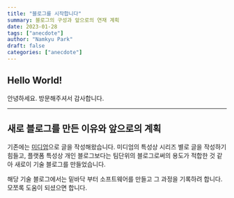 ```yaml
---
title: "블로그를 시작합니다"
summary: 블로그의 구성과 앞으로의 연재 계획
date: 2023-01-28
tags: ["anecdote"]
author: "Namkyu Park"
draft: false
categories: ["anecdote"]
---
```


## Hello World!
안녕하세요. 방문해주셔서 감사합니다.

---

## 새로 블로그를 만든 이유와 앞으로의 계획
기존에는 [미디엄](https://medium.com/@loyle)으로 글을 작성해왔습니다. 미디엄의 특성상 시리즈 별로 글을 작성하기 힘들고,
플랫폼 특성상 개인 블로그보다는 팀단위의 블로그로써의 용도가 적합한 것 같아 새로이 기술 블로그를 만들었습니다.


해당 기술 블로그에서는 밑바닥 부터 소프트웨어를 만들고 그 과정을 기록하려 합니다. 모쪼록 도움이 되셨으면 합니다.
